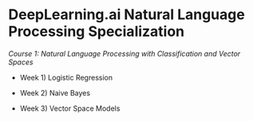 # DeepLearning.ai Natural Language Processing Specialization

_Course 1: Natural Language Processing with Classification and Vector Spaces_

* Week 1) Logistic Regression

* Week 2) Naive Bayes

* Week 3) Vector Space Models